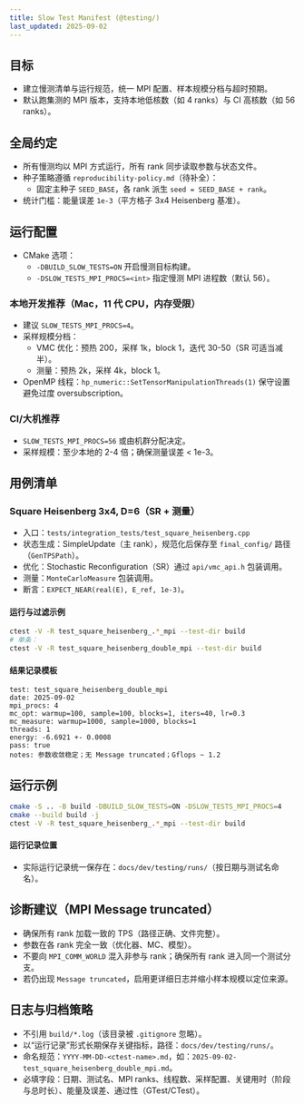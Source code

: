 ```yaml
---
title: Slow Test Manifest (@testing/)
last_updated: 2025-09-02
---
```


## 目标
- 建立慢测清单与运行规范，统一 MPI 配置、样本规模分档与超时预期。
- 默认跑集测的 MPI 版本，支持本地低核数（如 4 ranks）与 CI 高核数（如 56 ranks）。

## 全局约定
- 所有慢测均以 MPI 方式运行，所有 rank 同步读取参数与状态文件。
- 种子策略遵循 `reproducibility-policy.md`（待补全）：
  - 固定主种子 `SEED_BASE`，各 rank 派生 `seed = SEED_BASE + rank`。
- 统计门槛：能量误差 `1e-3`（平方格子 3x4 Heisenberg 基准）。

## 运行配置
- CMake 选项：
  - `-DBUILD_SLOW_TESTS=ON` 开启慢测目标构建。
  - `-DSLOW_TESTS_MPI_PROCS=<int>` 指定慢测 MPI 进程数（默认 56）。

### 本地开发推荐（Mac，11 代 CPU，内存受限）
- 建议 `SLOW_TESTS_MPI_PROCS=4`。
- 采样规模分档：
  - VMC 优化：预热 200，采样 1k，block 1，迭代 30-50（SR 可适当减半）。
  - 测量：预热 2k，采样 4k，block 1。
- OpenMP 线程：`hp_numeric::SetTensorManipulationThreads(1)` 保守设置避免过度 oversubscription。

### CI/大机推荐
- `SLOW_TESTS_MPI_PROCS=56` 或由机群分配决定。
- 采样规模：至少本地的 2-4 倍；确保测量误差 < 1e-3。

## 用例清单

### Square Heisenberg 3x4, D=6（SR + 测量）
- 入口：`tests/integration_tests/test_square_heisenberg.cpp`
- 状态生成：SimpleUpdate（主 rank），规范化后保存至 `final_config/` 路径（`GenTPSPath`）。
- 优化：Stochastic Reconfiguration（SR）通过 `api/vmc_api.h` 包装调用。
- 测量：`MonteCarloMeasure` 包装调用。
- 断言：`EXPECT_NEAR(real(E), E_ref, 1e-3)`。

#### 运行与过滤示例
```bash
ctest -V -R test_square_heisenberg_.*_mpi --test-dir build
# 单条：
ctest -V -R test_square_heisenberg_double_mpi --test-dir build
```

#### 结果记录模板
```text
test: test_square_heisenberg_double_mpi
date: 2025-09-02
mpi_procs: 4
mc_opt: warmup=100, sample=100, blocks=1, iters=40, lr=0.3
mc_measure: warmup=1000, sample=1000, blocks=1
threads: 1
energy: -6.6921 +- 0.0008
pass: true
notes: 参数收敛稳定；无 Message truncated；Gflops ~ 1.2
```

## 运行示例
```bash
cmake -S .. -B build -DBUILD_SLOW_TESTS=ON -DSLOW_TESTS_MPI_PROCS=4
cmake --build build -j
ctest -V -R test_square_heisenberg_.*_mpi --test-dir build
```

#### 运行记录位置

- 实际运行记录统一保存在：`docs/dev/testing/runs/`（按日期与测试名命名）。


## 诊断建议（MPI Message truncated）
- 确保所有 rank 加载一致的 TPS（路径正确、文件完整）。
- 参数在各 rank 完全一致（优化器、MC、模型）。
- 不要向 `MPI_COMM_WORLD` 混入非参与 rank；确保所有 rank 进入同一个测试分支。
- 若仍出现 `Message truncated`，启用更详细日志并缩小样本规模以定位来源。

## 日志与归档策略
- 不引用 `build/*.log`（该目录被 `.gitignore` 忽略）。
- 以“运行记录”形式长期保存关键指标，路径：`docs/dev/testing/runs/`。
- 命名规范：`YYYY-MM-DD-<ctest-name>.md`，如：`2025-09-02-test_square_heisenberg_double_mpi.md`。
- 必填字段：日期、测试名、MPI ranks、线程数、采样配置、关键用时（阶段与总时长）、能量及误差、通过性（GTest/CTest）。



